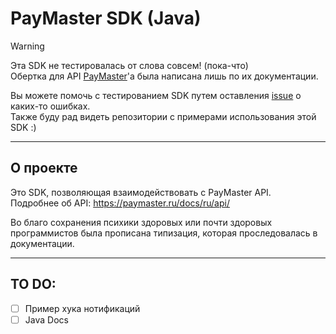 #  PayMaster SDK (Java)

> [!WARNING]
> Эта SDK не тестировалась от слова совсем! (пока-что)\
> Обертка для API [PayMaster](https://paymaster.ru/)'а была написана лишь по их документации.

Вы можете помочь с тестированием SDK путем оставления [issue](https://github.com/an1by/PayMasterSDK/issues) о каких-то ошибках.\
Также буду рад видеть репозитории с примерами использования этой SDK :)

---

## О проекте
Это SDK, позволяющая взаимодействовать с PayMaster API.\
Подробнее об API: https://paymaster.ru/docs/ru/api/

Во благо сохранения психики здоровых или почти здоровых программистов была прописана типизация, которая проследовалась в документации.

---

## TO DO:
- [ ] Пример хука нотификаций
- [ ] Java Docs